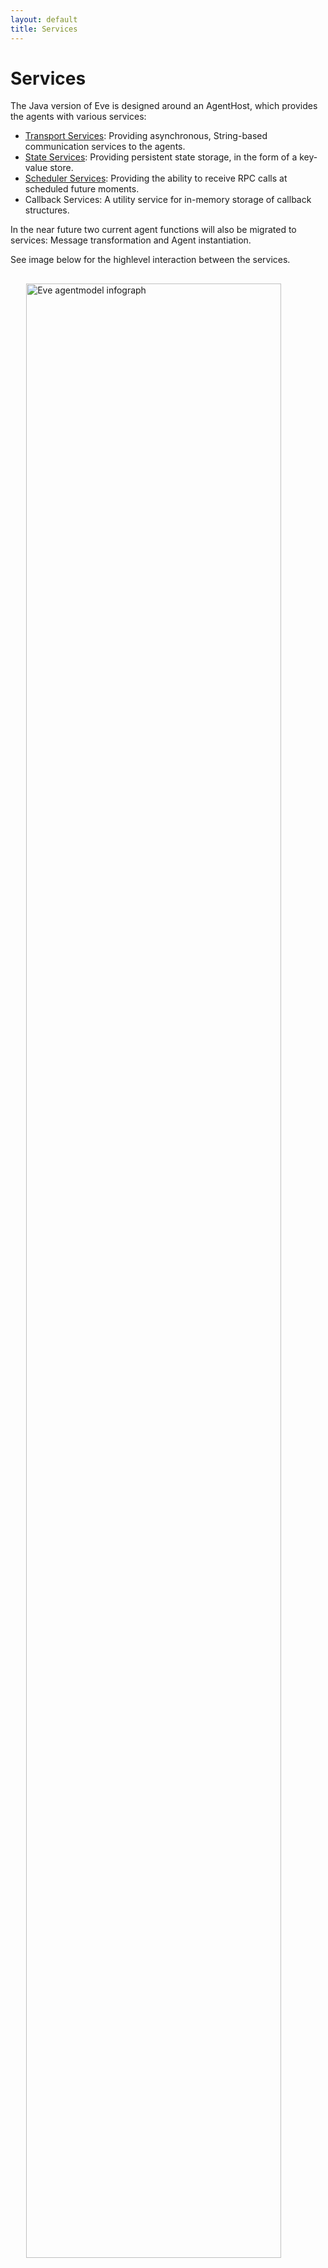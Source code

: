 ```yaml
---
layout: default
title: Services
---
```



# Services

The Java version of Eve is designed around an AgentHost, which provides the agents with various services:

- [Transport Services](#TransportService): Providing asynchronous, String-based communication services to the agents.
- [State Services](#StateService): Providing persistent state storage, in the form of a key-value store.
- [Scheduler Services](#SchedulerService): Providing the ability to receive RPC calls at scheduled future moments.
- Callback Services: A utility service for in-memory storage of callback structures.

In the near future two current agent functions will also be migrated to services: Message transformation and Agent instantiation.

See image below for the highlevel interaction between the services.

<img src="../../img/eve_java_architecture.png"
  style="margin-top: 30px;width:90%;margin-left:auto;margin-right:auto;display:block"
  title="Eve agentmodel infograph">

## TransportService {#TransportService}

Eve agents can communicate via various transport services.
Eve currently has three built-in transport services: HttpService, XmppService and ZeroMQService.

- [HttpService](#HttpService) allows agents to contact each other through a HTTP client.
  Agents can be invoked by sending a HTTP POST request via a regular Java servlet.
- [XmppService](#XmppService) allows to connect agents to an XMPP server.
  The agents can be invoked via XMPP.
- [ZmqService](#ZmqService) allows agents to contact each other through ZMQ PUSH/PULL sockets.

A single Eve application can have multiple TransportServices configured, each with its own URL structure.
This allows exposure of the agents via multiple transport services at the same time. This also means each agent has multiple addresses as well.

### HttpService {#HttpService}

Eve comes with a servlet *AgentServlet* which exposes agents via a standard
Java servlet. A specific agent can be addressed via this servlet by specifying
its id in the servlet url.

To use the AgentServlet, the servlet must be configured in the web.xml file
of the Java project, and a context listener must be configured to start an
Eve AgentHost.

#### Configuration

##### Servlet configuration

When running Eve in a servlet environment like in Jetty or Tomcat, two
things needs to be configured:

- **AgentListener**
  A servlet context listener needs to be set up to load a singleton
  AgentHost on startup of the web application.
  This AgentHost manages all agents.
- **AgentServlet**
  At least one servlet needs to be set up to route incoming requests for agents.
  One can use the provided `AgentServlet` for this, or build something customized.
  An AgentServlet will automatically create an HttpService with its configured
  servlet url, and register this transport service to the AgentHost.
  It is possible to configure multiple Agent servlets, and they will all share
  the same AgentHost.

To configure the servlet and context listener,
add the following lines to the **web.xml** file of the Java project,
inside the &lt;web-app&gt; tag:

{% highlight xml %}
<context-param>
	<description>eve configuration (yaml file)</description>
	<param-name>eve_config</param-name>
	<param-value>eve.yaml</param-value>
</context-param>
<context-param>
	<param-name>eve_authentication</param-name>
	<param-value>false</param-value>
</context-param>
<listener>
	<listener-class>com.almende.eve.transport.http.AgentListener</listener-class>
</listener>

<servlet>
	<servlet-name>AgentServlet</servlet-name>
		<servlet-class>com.almende.eve.transport.http.AgentServlet</servlet-class>
		<init-param>
			<param-name>environment.Development.servlet_url</param-name>
			<param-value>http://localhost:8888/agents/</param-value>
		</init-param>
		<init-param>
			<param-name>environment.Production.servlet_url</param-name>
			<param-value>http://myeveproject.appspot.com/agents/</param-value>
		</init-param>
	</servlet>
	<servlet-mapping>
		<servlet-name>AgentServlet</servlet-name>
		<url-pattern>/agents/*</url-pattern>
	</servlet-mapping>
{% endhighlight %}

The *url-pattern* in the servlet mapping can be freely chosen (in the example
chosen as `/agents/*`).
This determines the url at which the servlet is running.
It is important to end the url with the pattern /\*,
as the url of the servlet will end with the id of the agent.

The AgentListener supports the following context parameters:

<table>
    <tr>
        <th>Name</th>
        <th>Description</th>
    </tr>
    <tr>
        <td>eve_config</td>
        <td>
            The context-param <code>eve_config</code> points to an eve configuration file
            (for example eve.yaml). The configuration file is used by the AgentHost
            and contains configuration for the state, scheduler, and services.
            The configuration of the AgentHost is described on the page
            <a href="configuration.html">Configuration</a>.
        </td>
    </tr>
    <tr>
        <td>eve_authentication</td>
        <td>
            The parameter <code>eve_authentication</code> is a boolean and is
            <code>true</code> by default. When authentication is enabled,
            Eve uses SSL authentication to communicate between agents.
        </td>
    </tr>
</table>


The AgentServlet configuration can contain the following init parameters:

<table>
    <tr>
        <th>Name</th>
        <th>Description</th>
    </tr>
    <tr>
        <td>servlet_url</td>
        <td>
        The url of the servlet.
        This url is needed in order to be able to built an agents url.
        The url of an agent is built up by the servlet url and its id.
        For example, when servlet_url is
        <code>http://myserver.com/agents</code>,
        and the agent has id <code>100</code>, the agents url will be
        <code>http://myserver.com/agents/100/</code>.
        </td>
    </tr>
    <tr>
        <td>environment.Development.servlet_url</td>
        <td>
        The url of the servlet while running in development mode.
        This url will override *servlet_url* if specified.
        </td>
    </tr>
    <tr>
        <td>environment.Production.servlet_url</td>
        <td>
        The url of the servlet while running in production mode.
        This url will override *servlet_url* if specified.
        </td>
    </tr>

</table>
<p></p>


#### Usage

The AgentServlet supports the following request:

- `GET /agents/`

  Returns information on how to use this servlet.

- `GET /agents/{agentId}`

  Returns an agents web interface, allowing easy interaction with the agent.
  A 404 error will be returned when the agent does not exist.

- `POST /agents/{agentId}`

  Send an RPC call to an agent.
  The body of the request must contain a JSON-RPC request.
  The addressed agent will execute the request and return a
  JSON-RPC response. This response can contain the result or
  an exception.
  A 404 error will be returned when the agent does not exist.

- `PUT /agents/{agentId}?type={agentType}`

  Create an agent. `agentId` can be any string. `agentType` must
  be a full java class path of an Agent. A 500 error will be
  thrown when an agent with this id already exists.

- `DELETE /agents/{agentId}`

  Delete an agent by its id.


#### Custom servlets

If the AgentServlet do not fulfill your needs,
it is possible to develop a custom servlet.
This can for example be useful when exposing an existing service via a JSON-RPC
interface to the Eve world.
When creating a custom servlet, it is possible to get a better performance,
as the servlet can be integrated tightly with the service.
It is not necessary to have a real Eve agent running via the servlet,
the essence is that a service exposes a JSON-RPC interface to the outside world.


### XmppService {#XmppService}

Agents can be connected individually to an XMPP server.
In order to support XMPP, the application requires the
[Smack XMPP libraries](http://www.igniterealtime.org/projects/smack/)
*smack.jar* and *smackx.jar* to be included in the projects build path.

Note that XmppService is not supported on Google App Engine, as it requires
continuous connections to an XMPP server from one application instance,
while Google App Engine is based on stateless application instances which can
be started and stopped any moment.

#### Configuration

XMPP support must be configured in the Eve configuration file with default
file name **eve.yaml**.

{% highlight yaml %}
# communication services
transport_services:
- class: XmppService
  host: my_xmpp_server.com
  port: 5222
  service: my_xmpp_service_name

{% endhighlight %}

#### Usage

An agent can be connected to an XMPP service programmatically via the configured
XmppService. The following code example shows how an agent can retrieve the
xmpp service via its AgentHost,
and connect itself to the service with a username and password.

{% highlight java %}
@Access(AccessType.PUBLIC)
public void xmppConnect(@Name("username") String username,
	@Name("password") String password) throws Exception {
	AgentHost host = getAgentHost();
	XmppService service = (XmppService) host.getService("xmpp");
	if (service != null) {
		service.connect(getId(), username, password);
	} else {
		throw new Exception("No XMPP service registered");
	}
}

@Access(AccessType.PUBLIC)
public void xmppDisconnect() throws Exception {
	AgentHost host = getAgentHost();
	XmppService service = (XmppService) host.getService("xmpp");
	if (service != null) {
		service.disconnect(getId());
	} else {
		throw new Exception("No XMPP service registered");
	}
}
{% endhighlight %}

### ZmqService {#ZmqService}

Agents can also be provided with ZeroMQ sockets. Eve supports all three types of ZeroMQ addresses: TCP sockets, IPC sockets and inproc sockets. When the agentHost is configured for ZeroMQ, each agent is provided with an inbound PULL socket at the configured address. Each outbound call will instantiate a PUSH socket which pairs with the remote PULL socket.

#### Configuration

ZeroMQ support must be configured in the Eve configuration file with default
file name **eve.yaml**.

{% highlight yaml %}
# communication services
transport_services:
- class: ZmqService
  baseUrl: tcp://127.0.0.1:5444
- class: ZmqService
  baseUrl: ipc:///tmp/zmq-socket-
- class: ZmqService
  baseUrl: inproc://

{% endhighlight %}

With the above mentioned configuration each agent will get three different ZMQ sockets assigned with the following addresses:

- A TCP address of form:  **tcp://{address}:{basePort+agentOffset}** (e.g.  tcp://127.0.0.1:5447 for the third agent in the system)
- A local socket in the form of: **ipc:///tmp/zmq-socket-{agentId}**
- A inproc socket in the form of: **inproc://{agentId}**

For routing to these addresses from within an agent a zmq: prefix needs to be added (as reported through agent.getUrls()). (e.g. zmq:ipc:///tmp/zmq-socket-testAgent1)

## State Service {#StateService}

Currently Eve offers the choice between four different state storage services, of which only one can be active for a given VM at the same time.The available state services are:

- In-memory state
- JSON based file state
- Java object serialization file state
- CouchDB state

Within the codebase of Eve these State services are provided through a configured StateFactory.

### Configuration

To configure the state factory one of the below shown configurations can be used in **eve.yaml**. You\'ll need to modify the parameters somewhat to match your local settings, especially in the CouchDB case. As mentioned: only one state factory can be used per application!

{% highlight yaml %}

# State settings: Choose only one!
# memory state:
state:
  class: MemoryStateFactory

# Java serialization file state:
state:
  class: FileStateFactory
  path: .eveagents

# JSON based file state:
state:
  class: FileStateFactory
  path: .eveagents
  json: true

# CouchDB state:
state:
  class: CouchdbStateFactory
  url: http://localhost:5984
  database: eve
  username: eve_user
  password: eve_passwd

{% endhighlight %}

### Usage

Each agent can reach it\'s State through the getState() method (in the Agent.java superclass). State acts similar to a Java collections Map&lt;String,Object&gt;, but with a few distinct differences. The biggest difference if that the state can be serialized to JSON (for persistency) which potentially loses type information on the value. This means that the methods for getting the value need to reinject this type information. 

There is a normal put(key,value) method for placing data in the state, overwriting potential existing values. Similarly there are normal remove(key) and containsKey(key) methods. However, other methods are not provided, most notably entrySet() and values().

As mentioned, the getter methods need to reinject the missing type information, as can be seen in the get(key, type) methods:

{% highlight java %}

<T> T get(String key, Class<T> type);
<T> T get(String key, Type type);
<T> T get(String key, JavaType type);
<T> T get(String key, TypeUtil<T> type);
<T> T get(TypedKey<T> key);

{% endhighlight %}

These 5 methods each given a different way for putting type information back into the object. These methods actually reflect the same set of options that the JSON-RPC library also offers on it's send() methods. 

#### Optimistic locking

Eve agents normally have a thread per method call, which means that state operations need to be coordinated. Because its not guaranteed that each thread operates on the same agent object instance, it is not possible to use normal java synchronisation tooling.(and we would not advice workarounds to get to that behaviour) However, the state offers some distinct tooling for concurrency handling, based on optimistic locking. This is based on the atomic putIfUnchanged() method:

{% highlight java %}

boolean putIfUnchanged(String key, Object newVal, Object oldVal);

{% endhighlight %}

This method is normally used in the following manner:

{% highlight java %}

public void incr(key){

	int oldval = getState().get(key, Integer.class);
	int newval = oldval + 1;
	if (!getState().putIfUnchanged(key, newval, oldval)){
		//recursive retry:
		incr(key);
	}
}

{% endhighlight %}

Basically you get the current value, make a copy which you modify. Next step you store the value again, but with a check that no other thread has just modified the same value, in which case you just retry the operation.

## Scheduler Services {#SchedulerService}

To facilitate the autonomous behavior of the software agents, Eve offers each agent a scheduler service. The scheduler can call agent methods after a given delay, possibly repetitive. Currently there are two scheduler services available:

- RunnableSchedulerFactory  - A basic scheduler that keeps a list of all scheduled tasks for all agents in the system. Offers a pretty precise scheduling (&lt;10ms delays) but is not very scalable, it\'s performance degrades significantly at around 100 tasks per second.
- ClockSchedulerFactory  - A more scalable design, which stores the tasks in the agents state. Because the data is now distributed among the agents, it is more scalable, but at a latency price. Currently this scheduler has delays in the 80-100ms range for normal tasks, but doesn\'t degrade at scale.

### Configuration

{% highlight yaml %}
# Use one of the two options below:

# scheduler settings
scheduler:
  class: RunnableSchedulerFactory
  id: _runnableScheduler

scheduler:
  class: ClockSchedulerFactory

{% endhighlight %}

The \"id\" option of the RunnableSchedulerFactory depicts the agentname the scheduler will use. This shown name \"_runnableScheduler\" is the default, which will be used if the option is omitted.

### Usage

Each agent is offered a getScheduler() method. (through the Agent.java superclass). The scheduler object that is returned has a createTask() method that does the actual scheduling:

{% highlight java %}

	String createTask(JSONRequest request, long delay);
	String createTask(JSONRequest request, long delay, boolean repeat, boolean sequential);

{% endhighlight %}

The former is uses the latter, with both optional parameters at their default false. The parameters have the following effect:

- JSONRequest request  - The method (with it\'s parameters) which needs to be called at the scheduled moment. This needs to be accessible through JSON-RPC at a minimal accessType of AccessType.SELF. (AccessType.UNAVAILABLE (which is the default) is not callable from the scheduler)
- long delay  - The schedule delay in milliseconds from now. 
- boolean repeat  - Should the task be repeated multiple times, at *delay* intervals?
- boolean sequential - When repeating the task, may multiple instances run in parallel? When given the *true* value, the next schedule round waits until the earlier execution has finished before scheduling the next execution. (at delay interval after the finish) If this parameter has a value of *false* the next iteration will be scheduled directly from the start of the current round, allowing the next to run in parallel if the execution takes longer than the delay.


